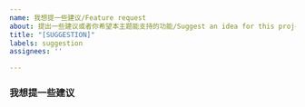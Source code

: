 ```yaml
---
name: 我想提一些建议/Feature request
about: 提出一些建议或者你希望本主题能支持的功能/Suggest an idea for this project
title: "[SUGGESTION]"
labels: suggestion
assignees: ''

---
```


### 我想提一些建议
